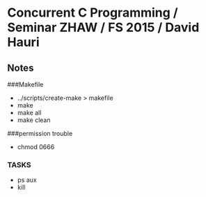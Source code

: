 # Concurrent C Programming / Seminar ZHAW / FS 2015 / David Hauri

## Notes

###Makefile

* ../scripts/create-make > makefile
* make 
* make all
* make clean

###permission trouble

* chmod 0666 <filename>

### TASKS
* ps aux
* kill <pid>